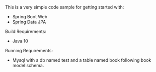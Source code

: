 This is a very simple code sample for getting started with:

* Spring Boot Web
* Spring Data JPA
 
Build Requirements:
* Java 10

Running Requirements:
* Mysql with a db named test and a table named book following book model schema.

